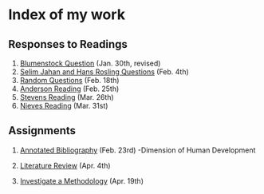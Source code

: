 # Index of my work

## Responses to Readings
1. [Blumenstock Question](https://maxwellfonss.github.io/Workshop/blumenstock) (Jan. 30th, revised)
2. [Selim Jahan and Hans Rosling Questions](https://maxwellfonss.github.io/Workshop/selim_jahan) (Feb. 4th)
3. [Random Questions](https://maxwellfonss.github.io/Workshop/random_question) (Feb. 18th)
4. [Anderson Reading](https://maxwellfonss.github.io/Workshop/anderson) (Feb. 25th)
5. [Stevens Reading](https://maxwellfonss.github.io/Workshop/stevens) (Mar. 26th)
6. [Nieves Reading](https://maxwellfonss.github.io/Workshop/nieves) (Mar. 31st)


## Assignments

1. [Annotated Bibliography](https://maxwellfonss.github.io/Workshop/bibliography) (Feb. 23rd)
    -Dimension of Human Development

2. [Literature Review](https://maxwellfonss.github.io/Workshop/litreview) (Apr. 4th)

3. [Investigate a Methodology](https://maxwellfonss.github.io/Workshop/assignment4) (Apr. 19th)













